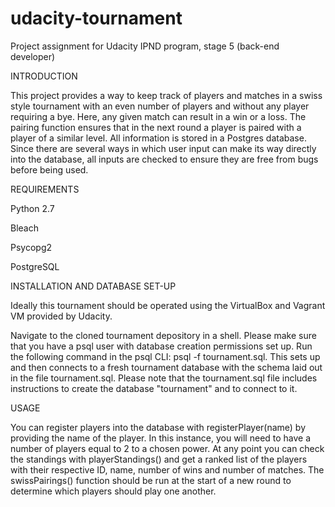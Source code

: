 # udacity-tournament
Project assignment for Udacity IPND program, stage 5 (back-end developer)

INTRODUCTION

This project provides a way to keep track of players and matches in a swiss style tournament with an even number of players and without any player requiring a bye.  Here, any given match can result in a win or a loss.  The pairing function ensures that in the next round a player is paired with a player of a similar level.  All information is stored in a Postgres database.  Since there are several ways in which user input can make its way directly into the database, all inputs are checked to ensure they are free from bugs before being used.

REQUIREMENTS

Python 2.7

Bleach

Psycopg2

PostgreSQL

INSTALLATION AND DATABASE SET-UP

Ideally this tournament should be operated using the VirtualBox and Vagrant VM provided by Udacity.

Navigate to the cloned tournament depository in a shell.  Please make sure that you have a psql user with database creation permissions set up.  Run the following command in the psql CLI: psql -f tournament.sql.  This sets up and then connects to a fresh tournament database with the schema laid out in the file tournament.sql. Please note that the tournament.sql file includes instructions to create the database "tournament" and to connect to it.

USAGE

You can register players into the database with registerPlayer(name) by providing the name of the player.  In this instance, you will need to have a number of players equal to 2 to a chosen power.  At any point you can check the standings with playerStandings() and get a ranked list of the players with their respective ID, name, number of wins and number of matches.  The swissPairings() function should be run at the start of a new round to determine which players should play one another.
